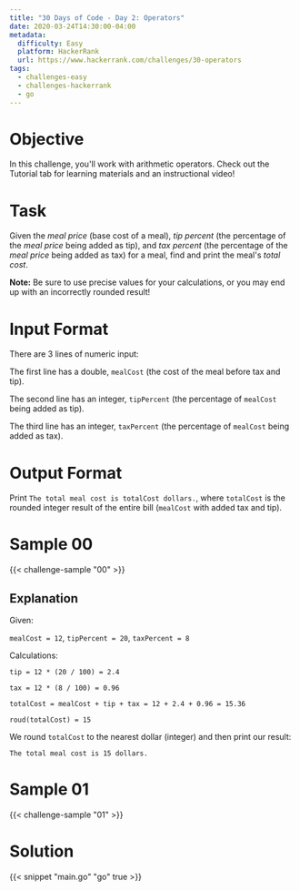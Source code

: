 ```yaml
---
title: "30 Days of Code - Day 2: Operators"
date: 2020-03-24T14:30:00-04:00
metadata:
  difficulty: Easy
  platform: HackerRank
  url: https://www.hackerrank.com/challenges/30-operators
tags:
  - challenges-easy
  - challenges-hackerrank
  - go
---
```


# Objective

In this challenge, you'll work with arithmetic operators. Check out the
Tutorial tab for learning materials and an instructional video!

# Task

Given the *meal price* (base cost of a meal), *tip percent* (the percentage of
the *meal price* being added as tip), and *tax percent* (the percentage of the
*meal price* being added as tax) for a meal, find and print the meal's *total
cost*.

**Note:** Be sure to use precise values for your calculations, or you may end
up with an incorrectly rounded result!

# Input Format

There are 3 lines of numeric input:

The first line has a double, `mealCost` (the cost of the meal before tax and
tip).

The second line has an integer, `tipPercent` (the percentage of `mealCost`
being added as tip).

The third line has an integer, `taxPercent` (the percentage of `mealCost` being
added as tax).

# Output Format

Print `The total meal cost is totalCost dollars.`, where `totalCost` is the
rounded integer result of the entire bill (`mealCost` with added tax and tip).

# Sample 00

{{< challenge-sample "00" >}}

## Explanation

Given:

`mealCost = 12`, `tipPercent = 20`, `taxPercent = 8`

Calculations:

`tip = 12 * (20 / 100) = 2.4`

`tax = 12 * (8 / 100) = 0.96`

`totalCost = mealCost + tip + tax = 12 + 2.4 + 0.96 = 15.36`

`roud(totalCost) = 15`

We round `totalCost` to the nearest dollar (integer) and then print our result:

```
The total meal cost is 15 dollars.
```

# Sample 01

{{< challenge-sample "01" >}}

# Solution

{{< snippet "main.go" "go" true >}}

